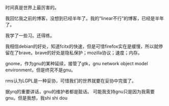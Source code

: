 时间真是世界上最厉害的。

我回忆我之前的博客，没想到已经半年了。我的“linear不行”的博客，已经是半年了。

我学了一些习。还得练。

我相信debian的好处，知道fcitx的快速，但是可惜firefox实在是缓慢，所以就停留在了brave。brave的好处是隐私保护；mozilla协议；速度；内存。

gnome，作为gnu的某种延续，接管了gtk，gnu network object model environment，但是终究不是gnu。

rms认为LGPL是一种妥协，可惜我们的世界就要在妥协中完蛋了。

据yrq的重要讲话，gnu的维护者都是脏话。
可能我支持gnu只是因为我需要gnu。但是我想，我shi shi dou


<!--stackedit_data:
eyJoaXN0b3J5IjpbNDg3MzIxMjE2LDE2MDM2Nzg2NTZdfQ==
-->